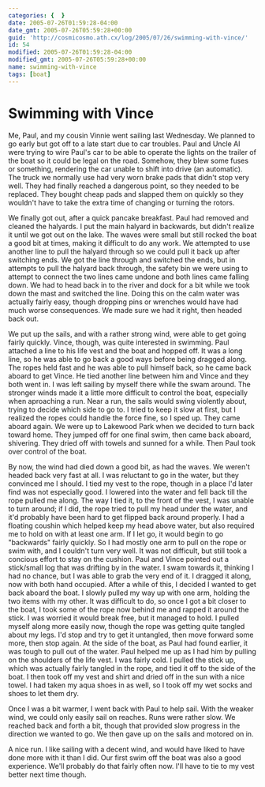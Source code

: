 ```yaml
---
categories: {  }
date: 2005-07-26T01:59:28-04:00
date_gmt: 2005-07-26T05:59:28+00:00
guid: 'http://cosmicosmo.ath.cx/log/2005/07/26/swimming-with-vince/'
id: 54
modified: 2005-07-26T01:59:28-04:00
modified_gmt: 2005-07-26T05:59:28+00:00
name: swimming-with-vince
tags: [boat]
---
```


Swimming with Vince
===================

Me, Paul, and my cousin Vinnie went sailing last Wednesday.  We planned to go early but got off to a late start due to  car troubles.  Paul and Uncle Al were trying to wire Paul's car to be able to operate the lights on the trailer of the boat so it could be legal on the road.  Somehow, they blew some fuses or something, rendering the car unable to shift into drive (an automatic).  The truck we normally use had very worn brake pads that didn't stop very well.  They had finally reached a dangerous point, so they needed to be replaced.  They bought cheap pads and slapped them on quickly so they wouldn't have to take the extra time of changing or turning the rotors.

We finally got out, after a quick pancake breakfast.  Paul had removed and cleaned the halyards.  I put the main halyard in backwards, but didn't realize it until we got out on the lake.  The waves were small but still rocked the boat a good bit at times, making it difficult to do any work.  We attempted to use another line to pull the halyard through so we could pull it back up after switching ends.  We got the line through and switched the ends, but in attempts to pull the halyard back through, the safety bin we were using to attempt to connect the two lines came undone and both lines came falling down.  We had to head back in to the river and dock for a bit while we took down the mast and switched the line.  Doing this on the calm water was actually fairly easy, though dropping pins or wrenches would have had much worse consequences.  We made sure we had it right, then headed back out.

We put up the sails, and with a rather strong wind, were able to get going fairly quickly.  Vince, though, was quite interested in swimming.  Paul attached a line to his life vest and the boat and hopped off.  It was a long line, so he was able to go back a good ways before being dragged along.  The ropes held fast and he was able to pull himself back, so he came back aboard to get Vince.  He tied another line between him and Vince and they both went in.  I was left sailing by myself there while the swam around.  The stronger winds made it a little more difficult to control the boat, especially when aproaching a run.  Near a run, the sails would swing violently about, trying to decide which side to go to.  I tried to keep it slow at first, but I realized the ropes could handle the force fine, so I sped up.   They came aboard again.  We were up to Lakewood Park when we decided to turn back toward home.  They jumped off for one final swim, then came back aboard, shivering.  They dried off with towels and sunned for a while.  Then Paul took over control of the boat.

By now, the wind had died down a good bit, as had the waves.  We weren't headed back very fast at all.  I was reluctant to go in the water, but they convinced me I should.  I tied my vest to the rope, though in a place I'd later find was not especially good.  I lowered into the water and fell back till the rope pulled me along.  The way I tied it, to the front of the vest, I was unable to turn around; if I did, the rope tried to pull my head under the water, and it'd probably have been hard to get flipped back around properly.  I had a floating coushin which helped keep my head above water, but also required me to hold on with at least one arm.  If I let go, it would begin to go "backwards" fairly quickly.  So I had mostly one arm to pull on the rope or swim with, and I couldn't turn very well.  It was not difficult, but still took a concious effort to stay on the cushion.  Paul and Vince pointed out a stick/small log that was drifting by in the water.  I swam towards it, thinking I had no chance, but I was able to grab the very end of it.  I dragged it along, now with both hand occupied.  After a while of this, I decided I wanted to get back aboard the boat.  I slowly pulled my way up with one arm, holding the two items with my other.  It was difficult to do, so once I got a bit closer to the boat, I took some of the rope now behind me and rapped it around the stick.  I was worried it would break free, but it managed to hold.  I pulled myself along more easily now, though the rope was getting quite tangled about my legs.  I'd stop and try to get it untangled, then move forward some more, then stop again.  At the side of the boat, as Paul had found earlier, it was tough to pull out of the water.  Paul helped me up as I had him by pulling on the shoulders of the life vest.  I was fairly cold.  I pulled the stick up, which was actually fairly tangled in the rope, and tied it off to the side of the boat.  I then took off my vest and shirt and dried off in the sun with a nice towel.  I had taken my aqua shoes in as well, so I took off my wet socks and shoes to let them dry.

Once I was a bit warmer, I went back with Paul to help sail.  With the weaker wind, we could only easily sail on reaches.  Runs were rather slow.  We reached back and forth a bit, though that provided slow progress in the direction we wanted to go.  We then gave up on the sails and motored on in.

A nice run.  I like sailing with a decent wind, and would have liked to have done more with it than I did.  Our first swim off the boat was also a good experience.  We'll probably do that fairly often now.  I'll have to tie to my vest better next time though.
